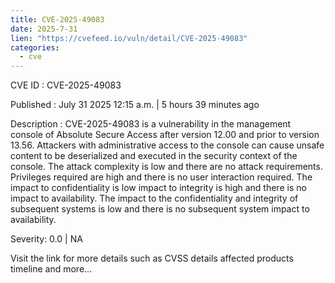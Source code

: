 ```yaml
--- 
title: CVE-2025-49083
date: 2025-7-31
lien: "https://cvefeed.io/vuln/detail/CVE-2025-49083"
categories:
  - cve
---
```


CVE ID : CVE-2025-49083

Published :  July 31
2025
12:15 a.m. | 5 hours
39 minutes ago

Description : CVE-2025-49083 is a vulnerability in the management console
of Absolute Secure Access after version 12.00 and prior to version 13.56.
Attackers with administrative access to the console can cause unsafe content to
be deserialized and executed in the security context of the console. The attack
complexity is low and there are no attack requirements. Privileges required are
high and there is no user interaction required. The impact to confidentiality
is low
impact to integrity is high and there is no impact to availability. The
impact to the confidentiality and integrity of subsequent systems is low and
there is no subsequent system impact to availability.

Severity: 0.0 | NA

Visit the link for more details
such as CVSS details
affected products
timeline
and more...
